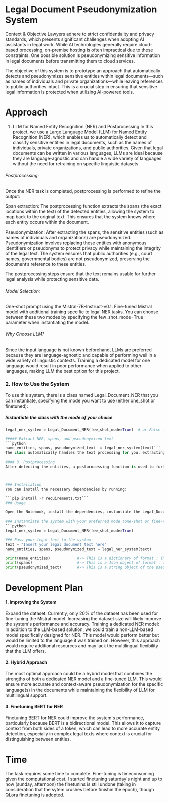 
# Legal Document Pseudonymization System

Context & Objective
Lawyers adhere to strict confidentiality and privacy standards, which presents significant challenges when adopting AI assistants in legal work. While AI technologies generally require cloud-based processing, on-premise hosting is often impractical due to these constraints. One possible solution is pseudonymizing sensitive information in legal documents before transmitting them to cloud services.

The objective of this system is to prototype an approach that automatically detects and pseudonymizes sensitive entities within legal documents—such as names of individuals and private organizations—while leaving references to public authorities intact. This is a crucial step in ensuring that sensitive legal information is protected when utilizing AI-powered tools.

# Approach
1. LLM for Named Entity Recognition (NER) and Postprocessing
In this project, we use a Large Language Model (LLM) for Named Entity Recognition (NER), which enables us to automatically detect and classify sensitive entities in legal documents, such as the names of individuals, private organizations, and public authorities. Given that legal documents can be written in various languages, LLMs are ideal because they are language-agnostic and can handle a wide variety of languages without the need for retraining on specific linguistic datasets.

###### Postprocessing:
Once the NER task is completed, postprocessing is performed to refine the output:

Span extraction: The postprocessing function extracts the spans (the exact locations within the text) of the detected entities, allowing the system to map back to the original text. This ensures that the system knows where each entity occurs within the document.

Pseudonymization: After extracting the spans, the sensitive entities (such as names of individuals and organizations) are pseudonymized. Pseudonymization involves replacing these entities with anonymous identifiers or pseudonyms to protect privacy while maintaining the integrity of the legal text. The system ensures that public authorities (e.g., court names, governmental bodies) are not pseudonymized, preserving the document’s reference to these entities.

The postprocessing steps ensure that the text remains usable for further legal analysis while protecting sensitive data.

###### Model Selection:
One-shot prompt using the Mistral-7B-Instruct-v0.1.
Fine-tuned Mistral model with additional training specific to legal NER tasks.
You can choose between these two modes by specifying the few_shot_mode=True parameter when instantiating the model.

###### Why Choose LLM?
Since the input language is not known beforehand, LLMs are preferred because they are language-agnostic and capable of performing well in a wide variety of linguistic contexts. Training a dedicated model for one language would result in poor performance when applied to other languages, making LLM the best option for this project.

### 2. How to Use the System
To use this system, there is a class named Legal_Document_NER that you can instantiate, specifying the mode you want to use (either one_shot or finetuned):


##### Instantiate the class with the mode of your choice
``` python
legal_ner_system = Legal_Document_NER(few_shot_mode=True)  # or False for using fine-tuned model```

##### Extract NER, spans, and pseudonymized text
```python
name_entities, spans, pseudonymized_text  = legal_ner_system(text)```
The class automatically handles the text processing for you, extracting named entities, identifying spans, and pseudonymizing sensitive information while preserving public authority references.

#### 3. Postprocessing
After detecting the entities, a postprocessing function is used to further refine the pseudonymization process. This step ensures that the entities are replaced with pseudonyms while maintaining the context intact.



### Installation
You can install the necessary dependencies by running:

```pip install -r requirements.txt```
### Usage

Open the Notebook, install the dependencies, instantiate the Legal_Document_NER class with the prefered mode, and enter the text for which NER is applied.

### Instantiate the system with your preferred mode (one-shot or fine-tuned)
```python
legal_ner_system = Legal_Document_NER(few_shot_mode=True)

### Pass your legal text to the system
text = "Insert your legal document text here"
name_entities, spans, pseudonymized_text = legal_ner_system(text)

print(name_entities)            #-> This is a dictionary of format : {NER_category: [list of name_entities] ...}
print(spans)                    #-> This is a Json object of format : [ {'start': **, 'end':**, 'label':**, 'text':**} ...]
print(pseudonymized_text)       #-> This is a string object of the pseudonymzed text with ordered name_entity category. 

```


# Development Plan
#### 1. Improving the System
Expand the dataset: Currently, only 20% of the dataset has been used for fine-tuning the Mistral model. Increasing the dataset size will likely improve the system's performance and accuracy.
Training a dedicated NER model: In addition to the LLM-based solution, we could train a non-LLM-based model specifically designed for NER. This model would perform better but would be limited to the language it was trained on. However, this approach would require additional resources and may lack the multilingual flexibility that the LLM offers.
#### 2. Hybrid Approach
The most optimal approach could be a hybrid model that combines the strengths of both a dedicated NER model and a fine-tuned LLM. This would ensure more accurate and context-aware pseudonymization for the specific language(s) in the documents while maintaining the flexibility of LLM for multilingual support.

#### 3. Finetuning BERT for NER
Finetuning BERT for NER could improve the system's performance, particularly because BERT is a bidirectional model. This allows it to capture context from both sides of a token, which can lead to more accurate entity detection, especially in complex legal texts where context is crucial for distinguishing between entities.

# Time

The task requires some time to complete. Fine-tuning is timeconsuming given the computational cost. I started finetuning saturday's night and up to now (sunday, afternoon) the finetunins is still undone (taking in consideration that the sytem crushes before finishin the epoch), though QLora finetuning is adopted.
